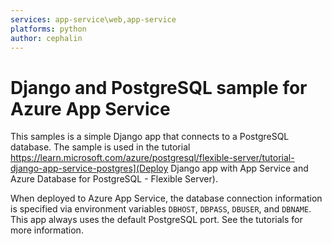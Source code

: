 ```yaml
---
services: app-service\web,app-service
platforms: python
author: cephalin
---
```


# Django and PostgreSQL sample for Azure App Service

This samples is a simple Django app that connects to a PostgreSQL database. The sample is used in the tutorial https://learn.microsoft.com/azure/postgresql/flexible-server/tutorial-django-app-service-postgres](Deploy Django app with App Service and Azure Database for PostgreSQL - Flexible Server).

When deployed to Azure App Service, the database connection information is specified via environment variables `DBHOST`, `DBPASS`, `DBUSER`, and `DBNAME`. This app always uses the default PostgreSQL port. See the tutorials for more information.

